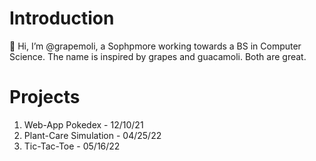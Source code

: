 # Introduction
👋 Hi, I’m @grapemoli, a Sophpmore working towards a BS in Computer Science. The name is inspired by grapes and guacamoli. Both are great.

# Projects
1. Web-App Pokedex - 12/10/21
2. Plant-Care Simulation - 04/25/22
3. Tic-Tac-Toe - 05/16/22
